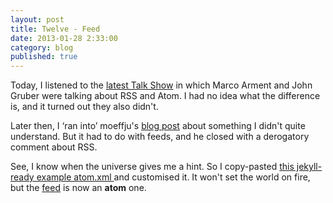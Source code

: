 ```yaml
---
layout: post
title: Twelve - Feed
date: 2013-01-28 2:33:00
category: blog
published: true
---
```


Today, I listened to the [latest Talk Show](http://www.muleradio.net/thetalkshow/30/) in which Marco Arment and John Gruber were talking about RSS and Atom. I had no idea what the difference is, and it turned out they also didn't. 

Later then, I ‘ran into’ moeffju's [blog post](http://moeffju.net/blog/py-iron-blogging) about something I didn't quite understand. But it had to do with feeds, and he closed with a derogatory comment about RSS. 

See, I know when the universe gives me a hint. So I copy-pasted [this jekyll-ready example atom.xml ](https://github.com/coyled/coyled.com/blob/master/atom.xml) and customised it. It won't set the world on fire, but the [feed](http://feeds.feedburner.com/timmschoof) is now an **atom** one.